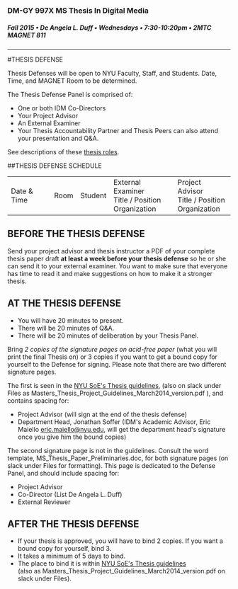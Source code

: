 ### DM-GY 997X MS Thesis In Digital Media
##### Fall 2015 • De Angela L. Duff • Wednesdays • 7:30-10:20pm • 2MTC MAGNET 811 

---
#THESIS DEFENSE

Thesis Defenses will be open to NYU Faculty, Staff, and Students. Date, Time, and MAGNET Room to be determined.

The Thesis Defense Panel is comprised of:
* One or both IDM Co-Directors
* Your Project Advisor
* An External Examiner
* Your Thesis Accountability Partner and Thesis Peers can also attend your presentation and Q&A.

See descriptions of these [thesis roles](thesis_roles.md).

##THESIS DEFENSE SCHEDULE

<table>
<tr>
    <td>Date &amp; Time</td>
    <td>Room</td>
    <td>Student</td>
    <td>External Examiner<br>Title / Position<br>Organization</td>
    <td>Project Advisor<br>Title / Position<br>Organization</td>
</tr>
</tr>
</table>

## BEFORE THE THESIS DEFENSE
Send your project advisor and thesis instructor a PDF of your complete thesis paper draft **at least a week before your thesis defense** so he or she can send it to your external examiner. You want to make sure that everyone has time to read it and make suggestions on how to make it a stronger thesis. 


## AT THE THESIS DEFENSE

* You will have 20 minutes to present.
* There will be 20 minutes of Q&A.
* There will be 20 minutes of deliberation by your Thesis Panel.

Bring *2 copies of the signature pages on acid-free paper* (what you will print the final Thesis on) or 3 copies if you want to get a bound copy for yourself to the Defense for signing. Please note that there are two different signature pages.

The first is seen in the [NYU SoE's Thesis guidelines](http://engineering.nyu.edu/files/Master's%20Thesis%20and%20Project%20Guidelines_March2014%20version.pdf), (also on slack  under Files as Masters_Thesis_Project_Guidelines_March2014_version.pdf ), and contains spacing for:
* Project Advisor (will sign at the end of the thesis defense) 
* Department Head, Jonathan Soffer (IDM's Academic Advisor, Eric Maiello eric.maiello@nyu.edu, will get the department head's signature once you give him the bound copies)

The second signature page is not in the guidelines. Consult the word template, MS_Thesis_Paper_Preliminaries.doc, for both signature pages (on slack  under Files for formatting). This page is dedicated to the Defense Panel, and should include spacing for:
* Project Advisor
* Co-Director (List De Angela L. Duff)
* External Reviewer


## AFTER THE THESIS DEFENSE

* If your thesis is approved, you will have to bind 2 copies. If you want a bound copy for yourself, bind 3. 
* It takes a minimum of 5 days to bind. 
* The place to bind it is within [NYU SoE's Thesis guidelines](http://engineering.nyu.edu/files/Master's%20Thesis%20and%20Project%20Guidelines_March2014%20version.pdf)<br>(also as Masters_Thesis_Project_Guidelines_March2014_version.pdf on slack under Files).

















